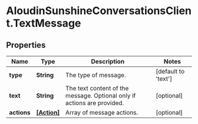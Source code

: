 # AloudinSunshineConversationsClient.TextMessage

## Properties

Name | Type | Description | Notes
------------ | ------------- | ------------- | -------------
**type** | **String** | The type of message. | [default to &#39;text&#39;]
**text** | **String** | The text content of the message. Optional only if actions are provided. | [optional] 
**actions** | [**[Action]**](Action.md) | Array of message actions. | [optional] 


